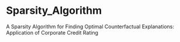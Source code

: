 # Sparsity_Algorithm
A Sparsity Algorithm for Finding Optimal Counterfactual Explanations: Application of Corporate Credit Rating

